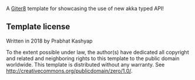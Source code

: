 A [Giter8][g8] template for showcasing the use of new akka typed API!

Template license
----------------
Written in 2018 by Prabhat Kashyap

To the extent possible under law, the author(s) have dedicated all copyright and related
and neighboring rights to this template to the public domain worldwide.
This template is distributed without any warranty. See <http://creativecommons.org/publicdomain/zero/1.0/>.

[g8]: http://www.foundweekends.org/giter8/

